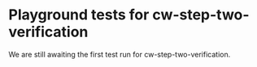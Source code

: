 # Playground tests for cw-step-two-verification
We are still awaiting the first test run for cw-step-two-verification.
